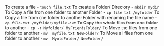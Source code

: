 To create a file - `touch file.txt`
To create a Folder/ Directory - `mkdir mydir`
To Copy a file from one folder to another Folder - `cp file.txt /myfolder` 
To Copy a file from one folder to another Folder with renaming the file name - `cp file.txt /myfolder/myfile.ext` 
To Copy the whole files from one folder to another - `cp -r Myfolder/ MyFriendsFolder/`
To Move the  files from one folder to another - `mv  myfile.txt NewFolder/`
To Move  all files from one folder to another - `mv  MyoldFolder/ NewFolder/`
